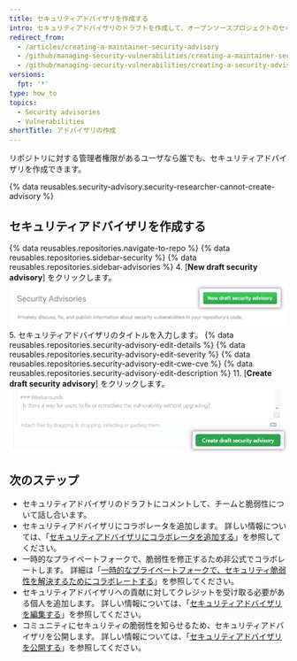 ```yaml
---
title: セキュリティアドバイザリを作成する
intro: セキュリティアドバイザリのドラフトを作成して、オープンソースプロジェクトのセキュリティ脆弱性について非公開で議論して修正することができます。
redirect_from:
  - /articles/creating-a-maintainer-security-advisory
  - /github/managing-security-vulnerabilities/creating-a-maintainer-security-advisory
  - /github/managing-security-vulnerabilities/creating-a-security-advisory
versions:
  fpt: '*'
type: how_to
topics:
  - Security advisories
  - Vulnerabilities
shortTitle: アドバイザリの作成
---
```


リポジトリに対する管理者権限があるユーザなら誰でも、セキュリティアドバイザリを作成できます。

{% data reusables.security-advisory.security-researcher-cannot-create-advisory %}

## セキュリティアドバイザリを作成する

{% data reusables.repositories.navigate-to-repo %}
{% data reusables.repositories.sidebar-security %}
{% data reusables.repositories.sidebar-advisories %}
4. [**New draft security advisory**] をクリックします。 ![[Open draft advisory] ボタン](/assets/images/help/security/security-advisory-new-draft-security-advisory-button.png)
5. セキュリティアドバイザリのタイトルを入力します。
{% data reusables.repositories.security-advisory-edit-details %}
{% data reusables.repositories.security-advisory-edit-severity %}
{% data reusables.repositories.security-advisory-edit-cwe-cve %}
{% data reusables.repositories.security-advisory-edit-description %}
11. [**Create draft security advisory**] をクリックします。 ![[Create security advisory] ボタン](/assets/images/help/security/security-advisory-create-security-advisory-button.png)

## 次のステップ

- セキュリティアドバイザリのドラフトにコメントして、チームと脆弱性について話し合います。
- セキュリティアドバイザリにコラボレータを追加します。 詳しい情報については、「[セキュリティアドバイザリにコラボレータを追加する](/github/managing-security-vulnerabilities/adding-a-collaborator-to-a-maintainer-security-advisory)」を参照してください。
- 一時的なプライベートフォークで、脆弱性を修正するため非公式でコラボレートします。 詳細は「[一時的なプライベートフォークで、セキュリティ脆弱性を解決するためにコラボレートする](/github/managing-security-vulnerabilities/collaborating-in-a-temporary-private-fork-to-resolve-a-security-vulnerability)」を参照してください。
- セキュリティアドバイザリへの貢献に対してクレジットを受け取る必要がある個人を追加します。 詳しい情報については、「[セキュリティアドバイザリを編集する](/github/managing-security-vulnerabilities/editing-a-security-advisory#about-credits-for-security-advisories)」を参照してください。
- コミュニティにセキュリティの脆弱性を知らせるため、セキュリティアドバイザリを公開します。 詳しい情報については、「[セキュリティアドバイザリを公開する](/github/managing-security-vulnerabilities/publishing-a-security-advisory)」を参照してください。
